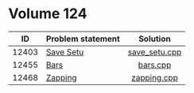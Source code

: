 # Volume 124

|  ID   |                                                       Problem statement                                                       |             Solution             |
|:-----:|:------------------------------------------------------------------------------------------------------------------------------|:--------------------------------:|
| 12403 | [Save Setu](http://uva.onlinejudge.org/index.php?option=com_onlinejudge&Itemid=8&category=279&page=show_problem&problem=3834) | [save_setu.cpp](./save_setu.cpp) |
| 12455 | [Bars](http://uva.onlinejudge.org/index.php?option=com_onlinejudge&Itemid=8&category=279&page=show_problem&problem=3886)      | [bars.cpp](./bars.cpp)           |
| 12468 | [Zapping](http://uva.onlinejudge.org/index.php?option=com_onlinejudge&Itemid=8&category=279&page=show_problem&problem=3912)   | [zapping.cpp](./zapping.cpp)     |
